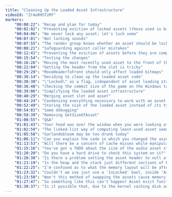 ```yaml
---
title: "Cleaning Up the Loaded Asset Infrastructure"
videoId: "ZrAoRHSTzMY"
markers:
    "00:00:22": "Recap and plan for today"
    "00:02:02": "Preventing eviction of locked assets (those used in background tasks)"
    "00:04:06": "We never lock any asset; let's lock some"
    "00:07:01": "Not locking sounds"
    "00:07:55": "The render group knows whether an asset should be locked or not"
    "00:08:21": "Safeguarding against caller mistakes"
    "00:12:41": "Preventing the eviction of assets before they are completely loaded"
    "00:15:54": "Testing the changes"
    "00:16:26": "Moving the most recently used asset to the front of the linked list"
    "00:22:04": "Getting the header from the slot is tricky"
    "00:29:29": "MoveHeaderToFront should only affect loaded bitmaps"
    "00:30:14": "Deciding to clean up the loaded asset code"
    "00:30:30": "\"Locked\" as a flag, independent of asset loading stage"
    "00:36:48": "Checking the commit size of the game on the Windows task manager. Casey's head gets in the way; see Q at 01:01:43"
    "00:39:06": "Simplifying the loaded asset infrastructure"
    "00:40:29": "Merging asset slot and asset"
    "00:44:24": "Condensing everything necessary to work with an asset into the asset header"
    "00:52:49": "Storing the size of the loaded asset instead of its type"
    "00:54:01": "Some debugging"
    "00:58:39": "Removing GetSizeOfAsset"
    "01:00:55": "Q&A"
    "01:01:43": "Your head was over the window when you were looking at the commit size"
    "01:02:59": "The linked-list way of computing least-used asset seems like a simple and neat trick. What are its drawbacks?"
    "01:05:58": "Garlandobloom may be too drunk today"
    "01:06:11": "Can you explain the code in which you changed the asset loading so that it stops blinking (the bitmaps and sounds)?"
    "01:13:53": "Will there be a concern of cache misses while manipulating the doubly linked lists every frame?"
    "01:15:16": "You've got a TODO about the size of the audio asset struct. How important do you think it is to keep structs compact? -- (Casey undoes the size shrinking of LoadedBitmap, since now it's included in the asset header and not in the asset slot (blackboard))"
    "01:20:20": "Do you have a hard drive to check this system on it?"
    "01:20:38": "Is there a problem setting the asset header to null after unlocking it? I thought there was some background loading of some stuff"
    "01:21:19": "Is the heap and the stack just different sections of RAM, managed by the OS? Also, if so, do different programs ever share stack space? Would you please shed some light on this or point me to some video of yours that I missed?"
    "01:22:25": "I'm confused as to what the memory layout will be after using the doubly linked list for a while? The memory will fragment eventually as of now, no?"
    "01:23:32": "Couldn't we use just use a 'IsLocked' bool, inside 'Asset->Header' struct?"
    "01:23:50": "Won't this method of swapping the assets cause memory fragmentation?"
    "01:27:47": "So something like this can't happen? Asset evict function is called, release happens, unlock happens, thread context switches to loader, something gets loaded into that slot with some header, thread context switches back, header is cleared to 0"
    "01:30:37": "Is it possible that, due to the kernel caching disk accesses, we're paying more than once for each asset? Like, after we evict an asset, is another copy of it likely to be cached in physical memory because of the OS's caching of the pack file?"
---
```

